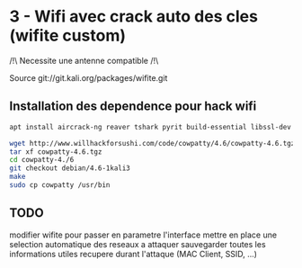# 3 - Wifi avec crack auto des cles (wifite custom)

/!\ Necessite une antenne compatible /!\

Source git://git.kali.org/packages/wifite.git

## Installation des dependence pour hack wifi

```bash
apt install aircrack-ng reaver tshark pyrit build-essential libssl-dev libpcap0.8-dev libdigest-hmac-perl

wget http://www.willhackforsushi.com/code/cowpatty/4.6/cowpatty-4.6.tgz
tar xf cowpatty-4.6.tgz
cd cowpatty-4./6
git checkout debian/4.6-1kali3
make
sudo cp cowpatty /usr/bin
```

## TODO
modifier wifite pour passer en parametre l'interface
mettre en place une selection automatique des reseaux a attaquer
sauvegarder toutes les informations utiles recupere durant l'attaque (MAC Client, SSID, ...)